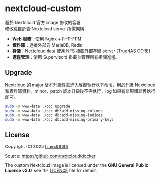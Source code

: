 # nextcloud-custom
基於 Nextcloud 官方 image 修改的容器  
修改成自託管 Nextcloud server 所需架構  

- **Web 服務**：使用 Nginx + PHP-FPM
- **資料庫**：連接外部的 MariaDB, Redis 
- **存儲**：Nextcloud data 使用 NFS 掛載外部存儲 server (TrueNAS CORE)
- **進程管理**：使用 Supervisord 掛載並管理所有相關進程。


## Upgrade
Nextcloud 的 major 版本升級後需進入容器執行以下命令，用於升級 Nextcloud 和資料庫資料，minor、patch 版本升級後不需執行，log 如果有出現錯誤再執行即可。  
```bash
sudo -u www-data ./occ upgrade
sudo -u www-data ./occ db:add-missing-columns
sudo -u www-data ./occ db:add-missing-indices
sudo -u www-data ./occ db:add-missing-primary-keys
```


## License
Copyright (C) 2025  [hmes98318](https://github.com/hmes98318)  

Source: https://github.com/nextcloud/docker  

The custom Nextcloud image is licensed under the **GNU General Public License v3.0**, see the [LICENCE](./LICENSE) file for details.  
